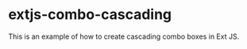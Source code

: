 extjs-combo-cascading
=====================

This is an example of how to create cascading combo boxes in Ext JS.

